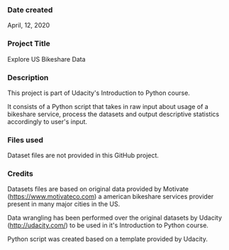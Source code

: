 ### Date created
April, 12, 2020

### Project Title
Explore US Bikeshare Data

### Description
This project is part of Udacity's Introduction to Python course.

It consists of a Python script that takes in raw input about usage of a bikeshare service, process the datasets and output descriptive statistics accordingly to user's input.

### Files used
Dataset files are not provided in this GitHub project.

### Credits
Datasets files are based on original data provided by Motivate (https://www.motivateco.com) a american bikeshare services provider present in many major cities in the US.

Data wrangling has been performed over the original datasets by Udacity (http://udacity.com/) to be used in it's Introduction to Python course.

Python script was created based on a template provided by Udacity.